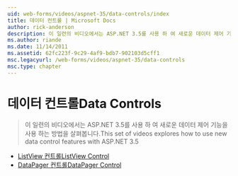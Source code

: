 ```yaml
---
uid: web-forms/videos/aspnet-35/data-controls/index
title: 데이터 컨트롤 | Microsoft Docs
author: rick-anderson
description: 이 일련의 비디오에서는 ASP.NET 3.5를 사용 하 여 새로운 데이터 제어 기능을 사용 하는 방법을 살펴봅니다.
ms.author: riande
ms.date: 11/14/2011
ms.assetid: 62fc223f-9c29-4af9-bdb7-902103d5cff1
msc.legacyurl: /web-forms/videos/aspnet-35/data-controls
msc.type: chapter
---
```

<a name="data-controls"></a><span data-ttu-id="2b907-103">데이터 컨트롤</span><span class="sxs-lookup"><span data-stu-id="2b907-103">Data Controls</span></span>
====================
> <span data-ttu-id="2b907-104">이 일련의 비디오에서는 ASP.NET 3.5를 사용 하 여 새로운 데이터 제어 기능을 사용 하는 방법을 살펴봅니다.</span><span class="sxs-lookup"><span data-stu-id="2b907-104">This set of videos explores how to use new data control features with ASP.NET 3.5</span></span>


- [<span data-ttu-id="2b907-105">ListView 컨트롤</span><span class="sxs-lookup"><span data-stu-id="2b907-105">ListView Control</span></span>](the-listview-control.md)
- [<span data-ttu-id="2b907-106">DataPager 컨트롤</span><span class="sxs-lookup"><span data-stu-id="2b907-106">DataPager Control</span></span>](the-datapager-control.md)
